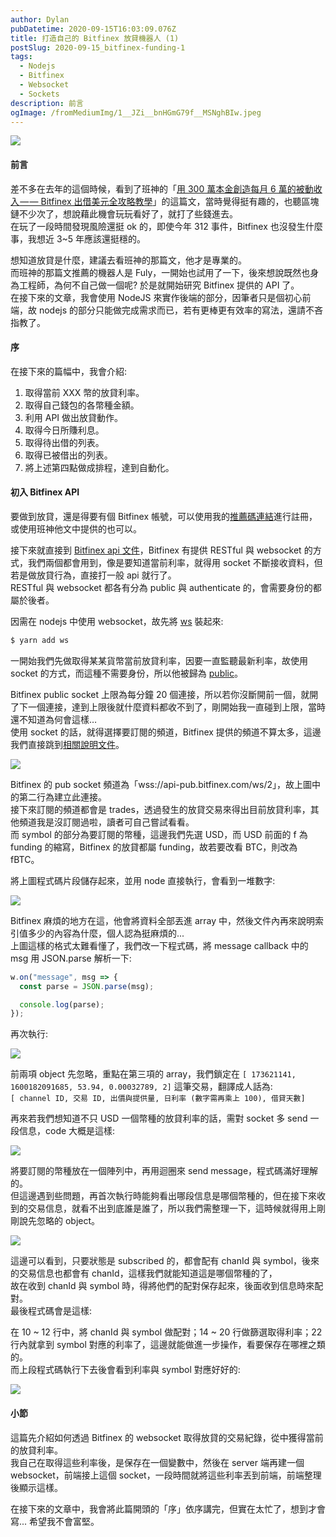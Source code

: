 ```yaml
---
author: Dylan
pubDatetime: 2020-09-15T16:03:09.076Z
title: 打造自己的 Bitfinex 放貸機器人 (1)
postSlug: 2020-09-15_bitfinex-funding-1
tags:
  - Nodejs
  - Bitfinex
  - Websocket
  - Sockets
description: 前言
ogImage: /fromMediumImg/1__JZi__bnHGmG79f__MSNghBIw.jpeg
---
```


![](/fromMediumImg/1__JZi__bnHGmG79f__MSNghBIw.jpeg)

#### 前言

差不多在去年的這個時候，看到了班神的「[用 300 萬本金創造每月 6 萬的被動收入 — — Bitfinex 出借美元全攻略教學](https://medium.com/@bensonsun/%E7%94%A8-300-%E8%90%AC%E6%9C%AC%E9%87%91%E5%89%B5%E9%80%A0%E6%AF%8F%E6%9C%88-6-%E8%90%AC%E7%9A%84%E8%A2%AB%E5%8B%95%E6%94%B6%E5%85%A5-bitfinex-%E5%87%BA%E5%80%9F%E7%BE%8E%E5%85%83%E5%85%A8%E6%94%BB%E7%95%A5%E6%95%99%E5%AD%B8-47634cc54fbf)」的這篇文，當時覺得挺有趣的，也聽區塊鏈不少次了，想說藉此機會玩玩看好了，就打了些錢進去。  
在玩了一段時間發現風險還挺 ok 的，即使今年 312 事件，Bitfinex 也沒發生什麼事，我想近 3~5 年應該還挺穩的。

想知道放貸是什麼，建議去看班神的那篇文，他才是專業的。  
而班神的那篇文推薦的機器人是 Fuly，一開始也試用了一下，後來想說既然也身為工程師，為何不自己做一個呢? 於是就開始研究 Bitfinex 提供的 API 了。  
在接下來的文章，我會使用 NodeJS 來實作後端的部分，因筆者只是個初心前端，故 nodejs 的部分只能做完成需求而已，若有更棒更有效率的寫法，還請不吝指教了。

#### 序

在接下來的篇幅中，我會介紹:

1.  取得當前 XXX 幣的放貸利率。
2.  取得自己錢包的各幣種金額。
3.  利用 API 做出放貸動作。
4.  取得今日所賺利息。
5.  取得待出借的列表。
6.  取得已被借出的列表。
7.  將上述第四點做成排程，達到自動化。

#### 初入 Bitfinex API

要做到放貸，還是得要有個 Bitfinex 帳號，可以使用我的[推薦碼連結](https://www.bitfinex.com/?refcode=IKcmqSRy)進行註冊，或使用班神他文中提供的也可以。

接下來就直接到 [Bitfinex api 文件](https://docs.bitfinex.com/docs)，Bitfinex 有提供 RESTful 與 websocket 的方式，我們兩個都會用到，像是要知道當前利率，就得用 socket 不斷接收資料，但若是做放貸行為，直接打一般 api 就行了。  
RESTful 與 websocket 都各有分為 public 與 authenticate 的，會需要身份的都屬於後者。

因需在 nodejs 中使用 websocket，故先將 [ws](https://www.npmjs.com/package/ws) 裝起來:

```bash
$ yarn add ws
```

一開始我們先做取得某某貨幣當前放貸利率，因要一直監聽最新利率，故使用 socket 的方式，而這種不需要身份，所以他被歸為 [public](https://docs.bitfinex.com/docs/ws-public)。

Bitfinex public socket 上限為每分鐘 20 個連接，所以若你沒斷開前一個，就開了下一個連接，達到上限後就什麼資料都收不到了，剛開始我一直碰到上限，當時還不知道為何會這樣…  
使用 socket 的話，就得選擇要訂閱的頻道，Bitfinex 提供的頻道不算太多，這邊我們直接跳到[相關說明文件](https://docs.bitfinex.com/reference#ws-public-trades)。

![](/fromMediumImg/1__hZmG0LX1UntdU5mZa5__LSw.png)

Bitfinex 的 pub socket 頻道為「wss://api-pub.bitfinex.com/ws/2」，故上圖中的第二行為建立此連接。  
接下來訂閱的頻道都會是 trades，透過發生的放貸交易來得出目前放貸利率，其他頻道我是沒訂閱過啦，讀者可自己嘗試看看。  
而 symbol 的部分為要訂閱的幣種，這邊我們先選 USD，而 USD 前面的 f 為 funding 的縮寫，Bitfinex 的放貸都屬 funding，故若要改看 BTC，則改為 fBTC。

將上圖程式碼片段儲存起來，並用 node 直接執行，會看到一堆數字:

![](/fromMediumImg/1__2Mdsd39MePAXT1yIFYgJ__Q.png)

Bitfinex 麻煩的地方在這，他會將資料全部丟進 array 中，然後文件內再來說明索引值多少的內容為什麼，個人認為挺麻煩的...  
上圖這樣的格式太難看懂了，我們改一下程式碼，將 message callback 中的 msg 用 JSON.parse 解析一下:

```javascript
w.on("message", msg => {
  const parse = JSON.parse(msg);

  console.log(parse);
});
```

再次執行:

![](/fromMediumImg/1__nTm36fAilb__9HQHy1pVELQ.png)

前兩項 object 先忽略，重點在第三項的 array，我們鎖定在 `[ 173621141, 1600182091685, 53.94, 0.00032789, 2]` 這筆交易，翻譯成人話為:  
`[ channel ID, 交易 ID, 出價與提供量, 日利率 (數字需再乘上 100), 借貸天數]`

再來若我們想知道不只 USD 一個幣種的放貸利率的話，需對 socket 多 send 一段信息，code 大概是這樣:

![](/fromMediumImg/1__C0UF8oMBiL__D64SB3dNe1Q.png)

將要訂閱的幣種放在一個陣列中，再用迴圈來 send message，程式碼滿好理解的。  
但這邊遇到些問題，再首次執行時能夠看出哪段信息是哪個幣種的，但在接下來收到的交易信息，就看不出到底誰是誰了，所以我們需整理一下，這時候就得用上剛剛說先忽略的 object。

![](/fromMediumImg/1__Qot5UpFOmCkxhOtPbhhW6g.png)

這邊可以看到，只要狀態是 subscribed 的，都會配有 chanId 與 symbol，後來的交易信息也都會有 chanId，這樣我們就能知道這是哪個幣種的了，  
故在收到 chanId 與 symbol 時，得將他們的配對保存起來，後面收到信息時來配對。  
最後程式碼會是這樣:

在 10 ~ 12 行中，將 chanId 與 symbol 做配對；14 ~ 20 行做篩選取得利率；22 行內就拿到 symbol 對應的利率了，這邊就能做進一步操作，看要保存在哪裡之類的。  
而上段程式碼執行下去後會看到利率與 symbol 對應好好的:

![](/fromMediumImg/1____pHLgSIHM9LffZJqgb8K__g.png)

#### 小節

這篇先介紹如何透過 Bitfinex 的 websocket 取得放貸的交易紀錄，從中獲得當前的放貸利率。  
我自己在取得這些利率後，是保存在一個變數中，然後在 server 端再建一個 websocket，前端接上這個 socket，一段時間就將這些利率丟到前端，前端整理後顯示這樣。

在接下來的文章中，我會將此篇開頭的「序」依序講完，但實在太忙了，想到才會寫... 希望我不會富堅。
